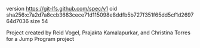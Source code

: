 version https://git-lfs.github.com/spec/v1
oid sha256:c7a2d7a8ccb3683cece71d115098e8ddfb5b727f351f65dd5cf1d269764d7036
size 54

Project created by Reid Vogel, Prajakta Kamalapurkar, and Christina Torres for a Jump Program project
